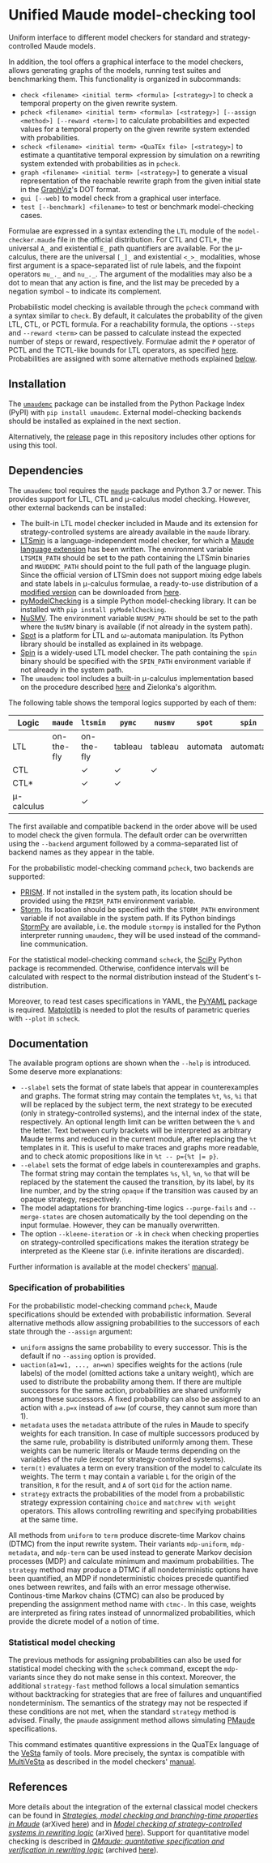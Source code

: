 Unified Maude model-checking tool
=================================

Uniform interface to different model checkers for standard and
strategy-controlled Maude models.

In addition, the tool offers a graphical interface to the model checkers,
allows generating graphs of the models, running test suites and
benchmarking them. This functionality is organized in subcommands:

* `check <filename> <initial term> <formula> [<strategy>]` to check a
temporal property on the given rewrite system.
* `pcheck <filename> <initial term> <formula> [<strategy>] [--assign <method>] [--reward <term>]`
to calculate probabilities and expected values for a temporal property on the
given rewrite system extended with probabilities.
* `scheck <filename> <initial term> <QuaTEx file> [<strategy>]` to estimate
a quantitative temporal expression by simulation on a rewriting system extended
with probabilities as in `pcheck`.
* `graph <filename> <initial term> [<strategy>]` to generate a visual
representation of the reachable rewrite graph from the given initial state
in the [GraphViz](https://graphviz.org/)'s DOT format.
* `gui [--web]` to model check from a graphical user interface.
* `test [--benchmark] <filename>` to test or benchmark model-checking cases.

Formulae are expressed in a syntax extending the `LTL` module of the
`model-checker.maude` file in the official distribution. For CTL and CTL*, the
universal `A_` and existential `E_` path quantifiers are available. For the
μ-calculus, there are the universal `[_]_` and existential `<_>_` modalities,
whose first argument is a space-separated list of rule labels, and the
fixpoint operators `mu_._` and `nu_._`. The argument of the modalities may also
be a dot to mean that any action is fine, and the list may be preceded by a
negation symbol `~` to indicate its complement.

Probabilistic model checking is available through the `pcheck` command with a
syntax similar to `check`. By default, it calculates the probability of the
given LTL, CTL, or PCTL formula. For a reachability formula, the options
`--steps` and `--reward <term>` can be passed to calculate instead the expected
number of steps or reward, respectively. Formulae
admit the `P` operator of PCTL and the TCTL-like bounds for LTL operators, as
specified [here](umaudemc/data/problog.maude). Probabilities are assigned with
some alternative methods explained [below](#specification-of-probabilities).


Installation
------------

The [`umaudemc`](https://pypi.org/project/umaudemc) package can be installed from
the Python Package Index (PyPI) with `pip install umaudemc`. External
model-checking backends should be installed as explained in the next section.

Alternatively, the [release](https://github.com/fadoss/umaudemc/releases/tag/latest)
page in this repository includes other options for using this tool.


Dependencies
------------

The `umaudemc` tool requires the [`maude`](https://pypi.org/project/maude) package
and Python 3.7 or newer. This provides support for LTL, CTL and μ-calculus
model checking. However, other external backends can be installed:

* The built-in LTL model checker included in Maude and its extension for
strategy-controlled systems are already available in the `maude` library.
* [LTSmin](https://ltsmin.utwente.nl) is a language-independent model checker,
for which a [Maude language extension](https://maude.ucm.es/strategies)
has been written. The environment variable `LTSMIN_PATH` should be set to
the path containing the LTSmin binaries and `MAUDEMC_PATH` should point
to the full path of the language plugin. Since the official version of LTSmin
does not support mixing edge labels and state labels in μ-calculus formulae,
a ready-to-use distribution of a
[modified version](https://github.com/fadoss/ltsmin) can be downloaded from
[here](https://maude.ucm.es/strategies).
* [pyModelChecking](https://pypi.org/project/pyModelChecking/) is a simple
Python model-checking library. It can be installed with
`pip install pyModelChecking`.
* [NuSMV](https://nusmv.fbk.eu/). The environment variable `NUSMV_PATH` should
be set to the path where the `NuSMV` binary is available (if not already in
the system path).
* [Spot](https://spot.lrde.epita.fr/) is a platform for LTL and ω-automata
manipulation. Its Python library should be installed as explained in its
webpage.
* [Spin](https://spinroot.com/) is a widely-used LTL model checker. The path
containing the `spin` binary should be specified with the `SPIN_PATH`
environment variable if not already in the system path.
* The `umaudemc` tool includes a built-in μ-calculus implementation based on
the procedure described [here](https://doi.org/10.1007/978-3-319-10575-8_26)
and Zielonka's algorithm.

The following table shows the temporal logics supported by each of them:

| Logic      | `maude`     | `ltsmin`    | `pymc`   | `nusmv`  | `spot`   | `spin`   | `builtin` |
| ---------- | ----------- | ----------- | -------- | -------- | -------- | -------- | --------- |
| LTL        | on-the-fly  | on-the-fly  | tableau  | tableau  | automata | automata |           |
| CTL        |             | ✓           | ✓        | ✓        |          |          | ✓         |
| CTL*       |             | ✓           | ✓        |          |          |          |           |
| μ-calculus |             | ✓           |          |          |          |          | ✓         |

The first available and compatible backend in the order above will be used to
model check the given formula. The default order can be overwritten using the
`--backend` argument followed by a comma-separated list of backend names as
they appear in the table.

For the probabilistic model-checking command `pcheck`, two backends are supported:
* [PRISM](https://www.prismmodelchecker.org/). If not installed in the system path,
its location should be provided using the `PRISM_PATH` environment variable.
* [Storm](https://www.stormchecker.org/). Its location should be specified
with the `STORM_PATH` environment variable if not available in the system path. If
its Python bindings [StormPy](https://moves-rwth.github.io/stormpy/) are available,
i.e. the module `stormpy` is installed for the Python interpreter running `umaudemc`,
 they will be used instead of the command-line communication.

For the statistical model-checking command `scheck`, the [SciPy](https://scipy.org/)
Python package is recommended. Otherwise, confidence intervals will be calculated
with respect to the normal distribution instead of the Student's t-distribution.

Moreover, to read test cases specifications in YAML, the
[PyYAML](https://pypi.org/project/pyaml/) package is required. [Matplotlib](https://matplotlib.org/)
is needed to plot the results of parametric queries with `--plot` in `scheck`.


Documentation
-------------

The available program options are shown when the `--help` is introduced.
Some deserve more explanations:

* `--slabel` sets the format of state labels that appear in counterexamples and
graphs. The format string may contain the templates `%t`, `%s`, `%i` that will
be replaced by the subject term, the next strategy to be executed (only in
strategy-controlled systems), and the internal index of the state,
respectively. An optional length limit can be written between the `%` and the
letter. Text between curly brackets will be interpreted as arbitrary Maude
terms and reduced in the current module, after replacing the `%t` templates in
it. This is useful to make traces and graphs more readable, and to check atomic
propositions like in `%t -- p={%t |= p}`.
* `--elabel` sets the format of edge labels in counterexamples and graphs. The
format string may contain the templates `%s`, `%l`, `%n`, `%o` that will be
replaced by the statement the caused the transition, by its label, by its line
number, and by the string `opaque` if the transition was caused by an opaque
strategy, respectively.
* The model adaptations for branching-time logics `--purge-fails` and
`--merge-states` are chosen automatically by the tool depending on the input
formulae. However, they can be manually overwritten.
* The option `--kleene-iteration` or `-k` in `check` when checking properties
on strategy-controlled specifications makes the iteration strategy be
interpreted as the Kleene star (i.e. infinite iterations are discarded).

Further information is available at the model checkers'
[manual](https://maude.ucm.es/strategies/modelchecker-manual.pdf).

### Specification of probabilities

For the probabilistic model-checking command `pcheck`, Maude specifications
should be extended with probabilistic information. Several alternative methods
allow assigning probabilities to the successors of each state through the
`--assign` argument:

* `uniform` assigns the same probability to every successor. This is the default
if no `--assing` option is provided.
* `uaction(a1=w1, ..., an=wn)` specifies weights for the actions (rule labels)
of the model (omitted actions take a unitary weight), which are used to
distribute the probability among them. If there are multiple successors for the
same action, probabilities are shared uniformly among these successors. A fixed
probability can also be assigned to an action with `a.p=x` instead of `a=w`
(of course, they cannot sum more than 1).
* `metadata` uses the `metadata` attribute of the rules in Maude to specify
weights for each transition. In case of multiple successors produced by the same
rule, probability is distributed uniformly among them. These weights can be numeric
literals or Maude terms depending on the variables of the rule (except for
strategy-controlled systems).
* `term(t)` evaluates a term on every transition of the model to calculate its
weights. The term `t` may contain a variable `L` for the origin of the transition,
`R` for the result, and `A` of sort `Qid` for the action name.
* `strategy` extracts the probabilities of the model from a probabilistic strategy
expression containing `choice` and `matchrew with weight` operators. This allows
controlling rewriting and specifying probabilities at the same time.

All methods from `uniform` to `term` produce discrete-time Markov chains (DTMC) from
the input rewrite system. Their variants `mdp-uniform`, `mdp-metadata`, and `mdp-term`
can be used instead to generate Markov decision processes (MDP) and calculate minimum
and maximum probabilities. The `strategy` method may produce a DTMC if all
nondeterministic options have been quantified, an MDP if nondeterministic choices
precede quantified ones between rewrites, and fails with an error message otherwise.
Continous-time Markov chains (CTMC) can also be produced by prepending the assignment
method name with `ctmc-`. In this case, weights are interpreted as firing rates instead
of unnormalized probabilities, which provide the dicrete model of a notion of time.

### Statistical model checking

The previous methods for assigning probabilities can also be used for statistical
model checking with the `scheck` command, except the `mdp-` variants since they do
not make sense in this context. Moreover, the additional `strategy-fast` method follows
a local simulation semantics without backtracking for strategies that are free of failures
and unquantified nondeterminism. The semantics of the strategy may not be respected if these
conditions are not met, when the standard `strategy` method is advised. Finally, the
`pmaude` assignment method allows simulating
[PMaude](https://doi.org/10.1016/j.entcs.2005.10.040) specifications.

This command estimates quantitive expressions in the QuaTEx language of the
[VeSta](https://doi.org/10.1109/QEST.2005.42) family of tools. More precisely,
the syntax is compatible with [MultiVeSta](https://doi.org/10.4108/icst.valuetools.2013.254377)
as described in the model checkers' [manual](https://maude.ucm.es/strategies/modelchecker-manual.pdf).


References
----------

More details about the integration of the external classical model checkers can be found in
[*Strategies, model checking and branching-time properties in Maude*](https://doi.org/10.1016/j.jlamp.2021.100700)
(arXived [here](https://doi.org/10.48550/arXiv.2401.07680)) and in
[*Model checking of strategy-controlled systems in rewriting logic*](https://hdl.handle.net/20.500.14352/3553)
(arXived [here](https://doi.org/10.48550/arXiv.2401.07616)).
Support for quantitative model checking is described in
[*QMaude: quantitative specification and verification in rewriting logic*](https://doi.org/10.1007/978-3-031-27481-7_15)
(archived [here](https://hdl.handle.net/20.500.14352/101033)).
